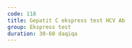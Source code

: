 ```yaml
---
code: 118
title: Gepatit C ekspress test HCV Ab
group: Ekspress test
duration: 30-60 daqiqa
---
```

